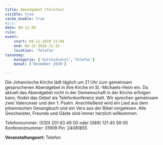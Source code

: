 ```yaml
---
title: Abendgebet (Telefon)
visible: true
cache_enable: true
#ics: 
date: 04-12-20
rule: 
event:
	start: 04-12-2020 21:00
	end: 04-12-2020 21:15
	location: 'Telefon'
taxonomy:
	kategorie: ['Gottesdienst','Telefon']
	monat: ['Dezember 2020']

---
```

Die Johannische Kirche lädt täglich um 21 Uhr zum gemeinsam gesprochenen Abendgebet in ihre Kirche im St.-Michaels-Heim ein. Da aktuell das Abendgebet nicht in der Gemeinschaft in der Kirche erfolgen kann, findet das Gebet als Telefonkonferenz statt. Wir sprechen gemeinsam zwei Vaterunser und den 1. Psalm. Anschließend wird ein Lied aus dem johannischen Gesangbuch und ein Vers aus der Bibel vorgelesen. Alle Geschwister, Freunde und Gäste sind immer herzlich willkommen.

Telefonnummer: (030) 201 63 49 00 oder (089) 121 40 59 00
Konferenznummer: 31909
Pin: 24081855



**Veranstaltungsort:** Telefon


